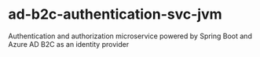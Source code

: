 # ad-b2c-authentication-svc-jvm
Authentication and authorization microservice powered by Spring Boot and Azure AD B2C as an identity provider

